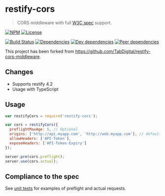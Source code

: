 # restify-cors

> CORS middleware with full [W3C spec](www.w3.org/TR/cors) support.

[![NPM](http://img.shields.io/npm/v/restify-cors.svg?style=flat)](https://npmjs.org/package/restify-cors)
[![License](http://img.shields.io/npm/l/restify-cors.svg?style=flat)](https://github.com/ManuelRauber/restify-cors)

[![Build Status](http://img.shields.io/travis/ManuelRauber/restify-cors.svg?style=flat)](http://travis-ci.org/ManuelRauber/restify-cors)
[![Dependencies](http://img.shields.io/david/ManuelRauber/restify-cors.svg?style=flat)](https://david-dm.org/ManuelRauber/restify-cors)
[![Dev dependencies](http://img.shields.io/david/dev/ManuelRauber/restify-cors.svg?style=flat)](https://david-dm.org/ManuelRauber/restify-cors)
[![Peer dependencies](http://img.shields.io/david/peer/ManuelRauber/restify-cors.svg?style=flat)](https://david-dm.org/ManuelRauber/restify-cors)

This project has been forked from https://github.com/TabDigital/restify-cors-middleware.

## Changes

* Supports restify 4.2
* Usage with TypeScript

## Usage

```js
var restifyCors = require('restify-cors');

var cors = restifyCors({
  preflightMaxAge: 5, // Optional
  origins: ['http://api.myapp.com', 'http://web.myapp.com'], // defaults to ['*'] to allow all origins
  allowHeaders: ['API-Token'],
  exposeHeaders: ['API-Token-Expiry']
});

server.pre(cors.preflight);
server.use(cors.actual);
```

## Compliance to the spec

See [unit tests](https://github.com/ManuelRauber/restify-cors/tree/master/test)
for examples of preflight and actual requests.
